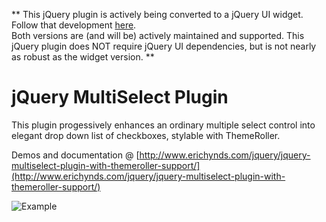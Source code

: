 ** This jQuery plugin is actively being converted to a jQuery UI widget.  Follow that development [here](http://github.com/ehynds/jquery-ui-multiselect-widget).  
Both versions are (and will be) actively maintained and supported.  This jQuery plugin does NOT require jQuery UI dependencies, but is not nearly as 
robust as the widget version. **

# jQuery MultiSelect Plugin

This plugin progessively enhances an ordinary multiple select control into elegant drop down list of checkboxes, stylable with ThemeRoller.  

Demos and documentation @ [http://www.erichynds.com/jquery/jquery-multiselect-plugin-with-themeroller-support/](http://www.erichynds.com/jquery/jquery-multiselect-plugin-with-themeroller-support/)  

![Example](http://www.erichynds.com/examples/jquery-multiselect/screenshot.gif)
